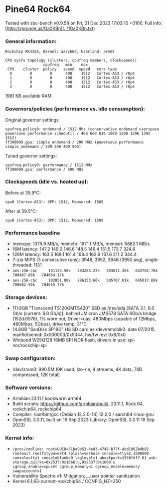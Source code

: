 # Pine64 Rock64

Tested with sbc-bench v0.9.58 on Fri, 01 Dec 2023 17:03:10 +0100. Full info: [http://sprunge.us/Ga0KBn](../1Ga0KBn.txt)

### General information:

    Rockchip RK3328, Kernel: aarch64, Userland: arm64
    
    CPU sysfs topology (clusters, cpufreq members, clockspeeds)
                     cpufreq   min    max
     CPU    cluster  policy   speed  speed   core type
      0        0        0      408    1512   Cortex-A53 / r0p4
      1        0        0      408    1512   Cortex-A53 / r0p4
      2        0        0      408    1512   Cortex-A53 / r0p4
      3        0        0      408    1512   Cortex-A53 / r0p4

1981 KB available RAM

### Governors/policies (performance vs. idle consumption):

Original governor settings:

    cpufreq-policy0: ondemand / 1512 MHz (conservative ondemand userspace powersave performance schedutil / 408 600 816 1008 1200 1296 1392 1512)
    ff300000.gpu: simple_ondemand / 200 MHz (powersave performance simple_ondemand / 200 300 400 500)

Tuned governor settings:

    cpufreq-policy0: performance / 1512 MHz
    ff300000.gpu: performance / 500 MHz

### Clockspeeds (idle vs. heated up):

Before at 35.9°C:

    cpu0 (Cortex-A53): OPP: 1512, Measured: 1509 

After at 59.5°C:

    cpu0 (Cortex-A53): OPP: 1512, Measured: 1509 

### Performance baseline

  * memcpy: 1375.9 MB/s, memchr: 1971.1 MB/s, memset: 5882.1 MB/s
  * 16M latency: 147.2 149.0 146.6 148.5 146.4 151.5 173.7 324.6 
  * 128M latency: 163.5 168.1 161.4 168.4 162.9 167.6 211.2 344.4 
  * 7-zip MIPS (3 consecutive runs): 3948, 3952, 3946 (3950 avg), single-threaded: 1131
  * `aes-256-cbc     101125.50k   283286.23k   503031.38k   643702.78k   700467.88k   704064.17k`
  * `aes-256-cbc     102851.00k   286153.66k   505707.01k   645017.60k   700882.94k   704615.77k`

### Storage devices:

  * 111.8GB "Transcend TS120GMTS420" SSD as /dev/sda [SATA 3.1, 6.0 Gb/s (current: 6.0 Gb/s)]: behind JMicron JMS578 SATA 6Gb/s bridge (152d:0578), 1% worn out, Driver=uas, 480Mbps (capable of 12Mbps, 480Mbps, 5Gbps), drive temp: 31°C
  * 14.8GB "SanDisk SP16G" HS SD card as /dev/mmcblk0: date 07/2015, manfid/oemid: 0x000003/0x5344, hw/fw rev: 0x8/0x0
  * Winbond W25Q128 16MB SPI NOR flash, drivers in use: spi-nor/rockchip-spi

### Swap configuration:

  * /dev/zram0: 990.5M (0K used, lzo-rle, 4 streams, 4K data, 74B compressed, 12K total)

### Software versions:

  * Armbian 23.11.1 bookworm arm64
  * Build scripts: https://github.com/armbian/build, 23.11.1, Rock 64, rockchip64, rockchip64
  * Compiler: /usr/bin/gcc (Debian 12.2.0-14) 12.2.0 / aarch64-linux-gnu
  * OpenSSL 3.0.11, built on 19 Sep 2023 (Library: OpenSSL 3.0.11 19 Sep 2023)    

### Kernel info:

  * `/proc/cmdline: root=UUID=31ba9b53-4ed3-4748-b77f-abd1962b4b82 rootwait rootfstype=ext4 splash=verbose console=ttyS2,1500000 console=tty1 consoleblank=0 loglevel=1 ubootpart=1958fdf7-01 usb-storage.quirks=0x2537:0x1066:u,0x2537:0x1068:u   cgroup_enable=cpuset cgroup_memory=1 cgroup_enable=memory swapaccount=1`
  * Vulnerability Spectre v1:           Mitigation; __user pointer sanitization
  * Kernel 6.1.63-current-rockchip64 / CONFIG_HZ=250